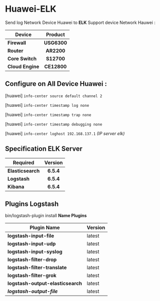 # Huawei-ELK 
<!-- TITLE: Configuration File -->

Send log Network Device Huawei to **ELK**
Support device Network Hauwei :

|Device  | Product |
|----------|:----:|
|**Firewall**| **USG6300**|
|**Router**| **AR2200**|
|**Core Switch**| **S12700**|
|**Cloud Engine**| **CE12800**|

## Configure on All Device Huawei :

[huawei] `info-center source default channel 2 `

[huawei] `info-center timestamp log none` 

[huawei] `info-center timestamp trap none`

[huawei] `info-center timestamp debugging none`

[huawei]  `info-center loghost 192.168.137.1` *(IP server elk)*

## Specification ELK Server 

| Required | Version|
|----------|:----:|
|**Elasticsearch**|**6.5.4**|
|**Logstash**|**6.5.4**|
|**Kibana**|**6.5.4**|

## Plugins Logstash 

bin/logstash-plugin install **Name Plugins**

|Plugin Name | Version
|------------|:---|
|**logstash-input-file**|latest| 
|**logstash-input-udp**|latest|
|**logstash-input-syslog**|latest|
|**logstash-filter-drop**|latest|
|**logstash-filter-translate**|latest|
|**logstash-filter-grok**|latest|
|**logstash-output-elasticsearch**|latest|
|***logstash-output-file***|latest|

